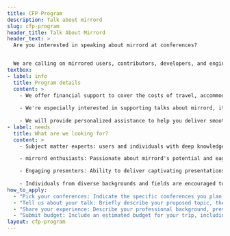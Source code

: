 ```yaml
---
title: CFP Program
description: Talk about mirrord
slug: cfp-program
header_title: Talk About Mirrord
header_text: >
  Are you interested in speaking about mirrord at conferences?


  We are calling on mirrored users, contributors, developers, and engineers actively working with mirrord to represent mirrord at conferences worldwide. Got a presentation in mind? This is your chance to share your knowledge and help spread the word about mirrord.
textbox:
- label: info
  title: Program details
  content: >
    - We offer financial support to cover the costs of travel, accommodation, and registration fees.
  
    - We're especially interested in supporting talks about mirrord, its use cases, or its functionalities.
    
    - We will provide personalized assistance to help you deliver smooth presentations
- label: needs
  title: What are we looking for?
  content: >
    - Subject matter experts: users and individuals with deep knowledge and proven experience with mirrord and its features.

    - mirrord enthusiasts: Passionate about mirrord's potential and eager to share its benefits with the world.

    - Engaging presenters: Ability to deliver captivating presentations that inspire and educate audiences.
    
    - Individuals from diverse backgrounds and fields are encouraged to apply as long as your topic intersects with mirrord.
how_to_apply:
  - "Pick your conferences: Indicate the specific conferences you plan to attend and present at."
  - "Tell us about your talk: Briefly describe your proposed topic, the target audience, how it aligns with the themes of the conference, and demonstrates mirrord's capabilities and use cases."
  - "Share your experience: Describe your professional background, previous speaking experience, any relevant achievements, and knowledge of mirrord."
  - "Submit budget: Include an estimated budget for your trip, including travel, lodging, and registration fees."
layout: cfp-program
---
```

